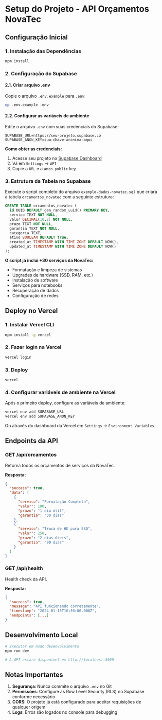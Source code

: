 # Setup do Projeto - API Orçamentos NovaTec

## Configuração Inicial

### 1. Instalação das Dependências
```bash
npm install
```

### 2. Configuração do Supabase

#### 2.1. Criar arquivo .env
Copie o arquivo `.env.example` para `.env`:
```bash
cp .env.example .env
```

#### 2.2. Configurar as variáveis de ambiente
Edite o arquivo `.env` com suas credenciais do Supabase:

```env
SUPABASE_URL=https://seu-projeto.supabase.co
SUPABASE_ANON_KEY=sua-chave-anonima-aqui
```

**Como obter as credenciais:**
1. Acesse seu projeto no [Supabase Dashboard](https://app.supabase.com)
2. Vá em `Settings` → `API`
3. Copie a `URL` e a `anon public` key

### 3. Estrutura da Tabela no Supabase

Execute o script completo do arquivo `exemplo-dados-novatec.sql` que criará a tabela `orcamentos_novatec` com a seguinte estrutura:

```sql
CREATE TABLE orcamentos_novatec (
  id UUID DEFAULT gen_random_uuid() PRIMARY KEY,
  servico TEXT NOT NULL,
  valor DECIMAL(10,2) NOT NULL,
  prazo TEXT NOT NULL,
  garantia TEXT NOT NULL,
  categoria TEXT,
  ativo BOOLEAN DEFAULT true,
  created_at TIMESTAMP WITH TIME ZONE DEFAULT NOW(),
  updated_at TIMESTAMP WITH TIME ZONE DEFAULT NOW()
);
```

**O script já inclui +30 serviços da NovaTec:**
- Formatação e limpeza de sistemas
- Upgrades de hardware (SSD, RAM, etc.)
- Instalação de software
- Serviços para notebooks
- Recuperação de dados
- Configuração de redes

## Deploy no Vercel

### 1. Instalar Vercel CLI
```bash
npm install -g vercel
```

### 2. Fazer login na Vercel
```bash
vercel login
```

### 3. Deploy
```bash
vercel
```

### 4. Configurar variáveis de ambiente na Vercel
Após o primeiro deploy, configure as variáveis de ambiente:
```bash
vercel env add SUPABASE_URL
vercel env add SUPABASE_ANON_KEY
```

Ou através do dashboard da Vercel em `Settings` → `Environment Variables`.

## Endpoints da API

### GET /api/orcamentos
Retorna todos os orçamentos de serviços da NovaTec.

**Resposta:**
```json
{
  "success": true,
  "data": [
    {
      "servico": "Formatação Completa",
      "valor": 100,
      "prazo": "1 dia útil",
      "garantia": "30 dias"
    },
    {
      "servico": "Troca de HD para SSD",
      "valor": 250,
      "prazo": "2 dias úteis",
      "garantia": "90 dias"
    }
  ]
}
```

### GET /api/health
Health check da API.

**Resposta:**
```json
{
  "success": true,
  "message": "API funcionando corretamente",
  "timestamp": "2024-01-15T10:30:00.000Z",
  "endpoints": [...]
}
```

## Desenvolvimento Local

```bash
# Executar em modo desenvolvimento
npm run dev

# A API estará disponível em http://localhost:3000
```

## Notas Importantes

1. **Segurança**: Nunca commite o arquivo `.env` no Git
2. **Permissões**: Configure as Row Level Security (RLS) no Supabase conforme necessário
3. **CORS**: O projeto já está configurado para aceitar requisições de qualquer origem
4. **Logs**: Erros são logados no console para debugging 